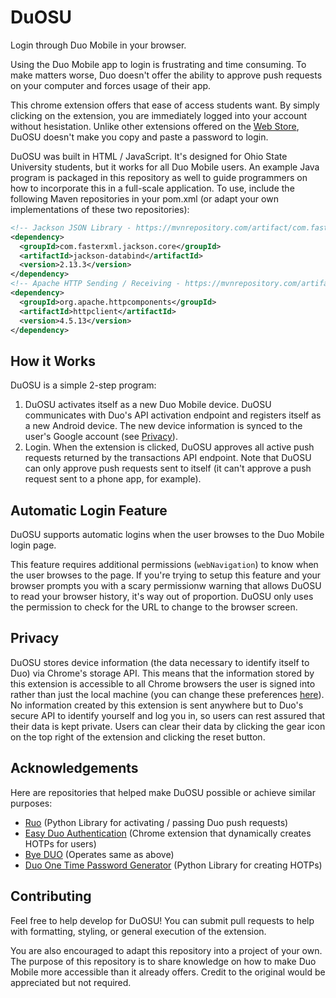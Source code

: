 # DuOSU
Login through Duo Mobile in your browser.

Using the Duo Mobile app to login is frustrating and time consuming. To make matters worse, Duo doesn't offer the ability to approve push requests on your computer and forces usage of their app.

This chrome extension offers that ease of access students want. By simply clicking on the extension, you are immediately logged into your account without hesistation. Unlike other extensions offered on the [Web Store](https://chrome.google.com/webstore), DuOSU doesn't make you copy and paste a password to login.

DuOSU was built in HTML / JavaScript. It's designed for Ohio State University students, but it works for all Duo Mobile users. An example Java program is packaged in this repository as well to guide programmers on how to incorporate this in a full-scale application. To use, include the following Maven repositories in your pom.xml (or adapt your own implementations of these two repositories):

```xml
<!-- Jackson JSON Library - https://mvnrepository.com/artifact/com.fasterxml.jackson.core/jackson-core -->
<dependency>
  <groupId>com.fasterxml.jackson.core</groupId>
  <artifactId>jackson-databind</artifactId>
  <version>2.13.3</version>
</dependency>
<!-- Apache HTTP Sending / Receiving - https://mvnrepository.com/artifact/org.apache.httpcomponents/httpclient -->
<dependency>
  <groupId>org.apache.httpcomponents</groupId>
  <artifactId>httpclient</artifactId>
  <version>4.5.13</version>
</dependency>
```

How it Works
------------
DuOSU is a simple 2-step program:

1. DuOSU activates itself as a new Duo Mobile device. DuOSU communicates with Duo's API activation endpoint and registers itself as a new Android device. The new device information is synced to the user's Google account (see [Privacy](#privacy)).
2. Login. When the extension is clicked, DuOSU approves all active push requests returned by the transactions API endpoint. Note that DuOSU can only approve push requests sent to itself (it can't approve a push request sent to a phone app, for example).

Automatic Login Feature
-----------------------
DuOSU supports automatic logins when the user browses to the Duo Mobile login page.

This feature requires additional permissions (`webNavigation`) to know when the user browses to the page. If you're trying to setup this feature and your browser prompts you with a scary permissionw warning that allows DuOSU to read your browser history, it's way out of proportion. DuOSU only uses the permission to check for the URL to change to the browser screen.

Privacy
-------
DuOSU stores device information (the data necessary to identify itself to Duo) via Chrome's storage API. This means that the information stored by this extension is accessible to all Chrome browsers the user is signed into rather than just the local machine (you can change these preferences [here](https://support.google.com/chromebook/answer/2914794?hl=en)). No information created by this extension is sent anywhere but to Duo's secure API to identify yourself and log you in, so users can rest assured that their data is kept private. Users can clear their data by clicking the gear icon on the top right of the extension and clicking the reset button.

Acknowledgements
----------------
Here are repositories that helped make DuOSU possible or achieve similar purposes:

- [Ruo](https://github.com/falsidge/ruo) (Python Library for activating / passing Duo push requests)
- [Easy Duo Authentication](https://github.com/SparkShen02/Easy-Duo-Authentication) (Chrome extension that dynamically creates HOTPs for users)
- [Bye DUO](https://github.com/yuchenliu15/bye-duo/blob/master/backend/server.py) (Operates same as above)
- [Duo One Time Password Generator](https://github.com/revalo/duo-bypass) (Python Library for creating HOTPs)

Contributing
------------
Feel free to help develop for DuOSU! You can submit pull requests to help with formatting, styling, or general execution of the extension.

You are also encouraged to adapt this repository into a project of your own. The purpose of this repository is to share knowledge on how to make Duo Mobile more accessible than it already offers. Credit to the original would be appreciated but not required.
